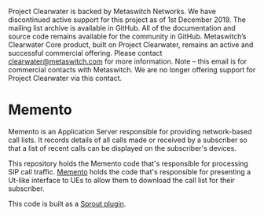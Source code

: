 Project Clearwater is backed by Metaswitch Networks.  We have discontinued active support for this project as of 1st December 2019.  The mailing list archive is available in GitHub.  All of the documentation and source code remains available for the community in GitHub.  Metaswitch’s Clearwater Core product, built on Project Clearwater, remains an active and successful commercial offering.  Please contact clearwater@metaswitch.com for more information. Note – this email is for commercial contacts with Metaswitch.  We are no longer offering support for Project Clearwater via this contact.

Memento
=======

Memento is an Application Server responsible for providing network-based call lists. It records details of all calls made or received by a subscriber so that a list of recent calls can be displayed on the subscriber's devices.

This repository holds the Memento code that's responsible for processing SIP call traffic. [Memento](https://github.com/Metaswitch/memento) holds the code that's responsible for presenting a Ut-like interface to UEs to allow them to download the call list for their subscriber.

This code is built as a [Sprout plugin](https://github.com/Metaswitch/sprout/blob/dev/docs/Plugins.md).

